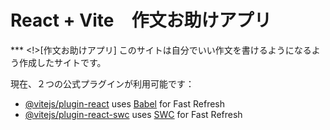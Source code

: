 # React + Vite　作文お助けアプリ
*** <!>[作文お助けアプリ]
このサイトは自分でいい作文を書けるようになるよう作成したサイトです。

現在、２つの公式プラグインが利用可能です：

- [@vitejs/plugin-react](https://github.com/vitejs/vite-plugin-react/blob/main/packages/plugin-react/README.md) uses [Babel](https://babeljs.io/) for Fast Refresh
- [@vitejs/plugin-react-swc](https://github.com/vitejs/vite-plugin-react-swc) uses [SWC](https://swc.rs/) for Fast Refresh
